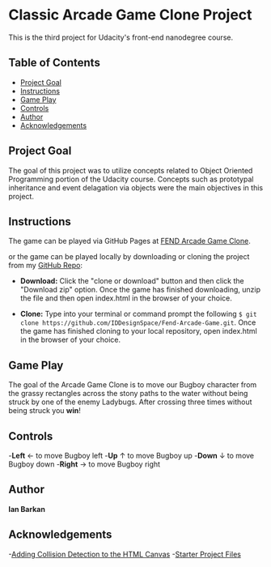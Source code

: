 # Classic Arcade Game Clone Project

This is the third project for Udacity's front-end nanodegree course.

## Table of Contents

- [Project Goal](#projectgoal)
- [Instructions](#instructions)
- [Game Play](#gameplay)
- [Controls](#controls)
- [Author](#author)
- [Acknowledgements](#acknowledgements)

## Project Goal

 The goal of this project was to utilize concepts related to 
Object Oriented Programming portion of the Udacity course. Concepts such as prototypal inheritance and event delagation via objects were the main objectives in this project.

## Instructions

The game can be played via GitHub Pages at [FEND Arcade Game Clone](https://iddesignspace.github.io/Fend-Arcade-Game/).

or the game can be played locally by downloading or cloning the project from my [GitHub Repo](https://github.com/IDDesignSpace/Fend-Arcade-Game):

- **Download:** Click the "clone or download" button and then click the "Download zip" option. Once the game has finished downloading, unzip the file and then open index.html in the browser of your choice.

- **Clone:** Type into your terminal or command prompt the following `$ git clone https://github.com/IDDesignSpace/Fend-Arcade-Game.git`. Once the game has finished cloning to your local repository, open index.html in the browser of your choice.

## Game Play
The goal of the Arcade Game Clone is to move our Bugboy character from the grassy rectangles across the stony paths to the water without being struck by one of the enemy Ladybugs. After crossing three times without being struck you **win**! 

## Controls
-**Left** &larr;  to move Bugboy left
-**Up** &uarr; to move Bugboy up
-**Down** &darr;  to move Bugboy down
-**Right** &rarr;  to move Bugboy right

## Author

**Ian Barkan**

## Acknowledgements

-[Adding Collision Detection to the HTML Canvas](https://stackoverflow.com/questions/13916966/adding-collision-detection-to-images-drawn-on-canvas)
-[Starter Project Files](https://github.com/udacity/frontend-nanodegree-arcade-game)

